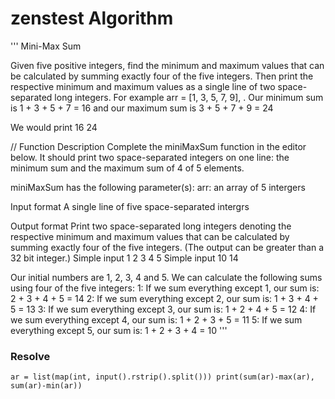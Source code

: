 # zenstest Algorithm

'''
Mini-Max Sum

Given five positive integers, find the minimum and maximum values that can be calculated by summing
exactly four of the five integers. Then print the respective minimum and maximum values as a single line
of two space-separated long integers.
For example arr = [1, 3, 5, 7, 9], . Our minimum sum is 1 + 3 + 5 + 7 = 16 and our maximum sum is 3 + 5 + 7 + 9 = 24

We would print
16 24

// Function Description
Complete the miniMaxSum function in the editor below. It should print two space-separated integers on
one line: the minimum sum and the maximum sum of 4 of 5 elements.

miniMaxSum has the following parameter(s): arr: an array of 5 intergers

Input format
A single line of five space-separated intergrs

Output format
Print two space-separated long integers denoting the respective minimum and maximum values that can
be calculated by summing exactly four of the five integers. (The output can be greater than a 32 bit
integer.)
Simple input
1 2 3 4 5
Simple input
10 14


Our initial numbers are 1, 2, 3, 4 and 5. We can calculate the following sums using four of the five
integers:
1: If we sum everything except 1, our sum is: 2 + 3 + 4 + 5 = 14
2: If we sum everything except 2, our sum is: 1 + 3 + 4 + 5 = 13
3: If we sum everything except 3, our sum is: 1 + 2 + 4 + 5 = 12
4: If we sum everything except 4, our sum is: 1 + 2 + 3 + 5 = 11
5: If we sum everything except 5, our sum is: 1 + 2 + 3 + 4 = 10
'''
### Resolve
`ar = list(map(int, input().rstrip().split()))
print(sum(ar)-max(ar), sum(ar)-min(ar))`
